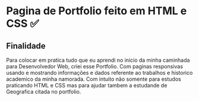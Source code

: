 <h1>Pagina de Portfolio feito em HTML e CSS ✅</h1>

<h2>Finalidade</h2>

Para colocar em pratica tudo que eu aprendi no inicio da minha caminhada para Desenvolvedor Web, criei esse Portfolio. Com paginas responsivas usando e mostrando informações e dados referente ao trabalhos e historico academico da minha namorada. Com intuito não somente para estudos praticando HTML e CSS mas para ajudar tambem a estudande de Geografica citada no portfolio.

<p><a href="https://portfolioannecatherine.vercel.app/"></a></p>


